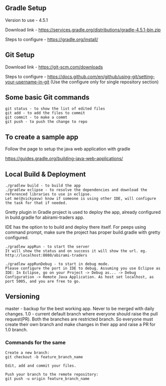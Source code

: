 ## Gradle Setup
Version to use - 4.5.1

Download link - https://services.gradle.org/distributions/gradle-4.5.1-bin.zip

Steps to configure - https://gradle.org/install/
## Git Setup
Download link - https://git-scm.com/downloads

Steps to configure - https://docs.github.com/en/github/using-git/setting-your-username-in-git (Use the configure only for single repository section)
## Some basic Git commands
```
git status - to show the list of edited files
git add - to add the files to commit
git commit - to make a commt
git push - to push the change to repo
```
## To create a sample app
Follow the page to setup the java web application with gradle

https://guides.gradle.org/building-java-web-applications/
## Local Build & Deployment
```
./gradlew build - to build the app
./gradlew eclipse - to resolve the dependencies and download the referenced libraries to use in eclipse.
Let me(@vickyavw) know if someone is using other IDE, will configure the task for that if needed.
```
Gretty plugin in Gradle project is used to deploy the app, already configured in build.gradle for abirami-traders app.

IDE has the option to to build and deploy there itself. For peeps using command prompt, make sure the project has proper build.gradle with gretty configured.
```
./gradlew appRun - to start the server
It will show the status and on success it will show the url. eg. http://localhost:8080/abirami-traders

./gradlew appRunDebug - to start in debug mode. 
Please configure the port in IDE to debug. Assuming you use Eclipse as IDE: In Eclipse, go on your Project -> Debug as... -> Debug Configuration -> Remote Java Application. As host set localhost, as port 5005, and you are free to go.
```
## Versioning
master - backup for the best working app. Never to be merged with daily changes.
1.0 - current default branch where everyone should raise the pull request(PR).
Both the branches are restricted branch. So everyone must create their own branch and make changes in their app and raise a PR for 1.0 branch.
### Commands for the same
```
Create a new branch:
git checkout -b feature_branch_name

Edit, add and commit your files.

Push your branch to the remote repository:
git push -u origin feature_branch_name
```
